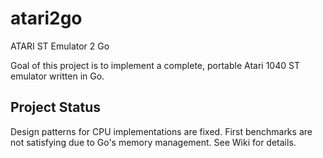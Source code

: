 # atari2go

ATARI ST Emulator 2 Go

Goal of this project is to implement a complete, portable Atari 1040 ST emulator written in Go.

## Project Status
Design patterns for CPU implementations are fixed. First benchmarks are not satisfying due to Go's memory management. See Wiki for details.
